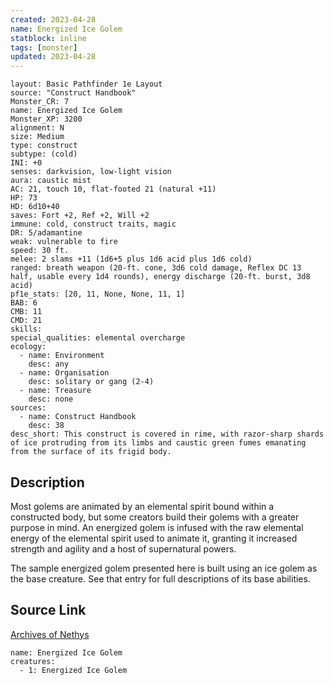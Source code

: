 ```yaml
---
created: 2023-04-28
name: Energized Ice Golem
statblock: inline
tags: [monster]
updated: 2023-04-28
---
```

```statblock
layout: Basic Pathfinder 1e Layout
source: "Construct Handbook"
Monster_CR: 7
name: Energized Ice Golem
Monster_XP: 3200
alignment: N
size: Medium
type: construct
subtype: (cold)
INI: +0
senses: darkvision, low-light vision
aura: caustic mist
AC: 21, touch 10, flat-footed 21 (natural +11)
HP: 73
HD: 6d10+40
saves: Fort +2, Ref +2, Will +2
immune: cold, construct traits, magic
DR: 5/adamantine
weak: vulnerable to fire
speed: 30 ft.
melee: 2 slams +11 (1d6+5 plus 1d6 acid plus 1d6 cold)
ranged: breath weapon (20-ft. cone, 3d6 cold damage, Reflex DC 13 half, usable every 1d4 rounds), energy discharge (20-ft. burst, 3d8 acid)
pf1e_stats: [20, 11, None, None, 11, 1]
BAB: 6
CMB: 11
CMD: 21
skills: 
special_qualities: elemental overcharge
ecology:
  - name: Environment
    desc: any
  - name: Organisation
    desc: solitary or gang (2-4)
  - name: Treasure
    desc: none
sources:
  - name: Construct Handbook
    desc: 38
desc_short: This construct is covered in rime, with razor-sharp shards of ice protruding from its limbs and caustic green fumes emanating from the surface of its frigid body.
```
## Description
Most golems are animated by an elemental spirit bound within a constructed body, but some creators build their golems with a greater purpose in mind. An energized golem is infused with the raw elemental energy of the elemental spirit used to animate it, granting it increased strength and agility and a host of supernatural powers.

 The sample energized golem presented here is built using an ice golem as the base creature. See that entry for full descriptions of its base abilities.
## Source Link
[Archives of Nethys](https://aonprd.com/MonsterDisplay.aspx?ItemName=Energized%20Ice%20Golem)
```encounter-table
name: Energized Ice Golem
creatures:
  - 1: Energized Ice Golem
```
